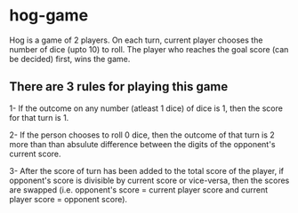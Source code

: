 # hog-game
Hog is a game of 2 players. On each turn, current player chooses the number of dice (upto 10) to roll. The player who reaches the goal score (can be decided) first, wins the game.



## There are 3 rules for playing this game

1- If the outcome on any number (atleast 1 dice) of dice is 1, then the score for that turn is 1.

2- If the person chooses to roll 0 dice, then the outcome of that turn is 2 more than than absulute difference between the digits of the opponent's current score.

3- After the score of turn has been added to the total score of the player, if opponent's score is divisible by current score or vice-versa, then the scores are swapped (i.e. opponent's score = current player score and current player score = opponent score).
